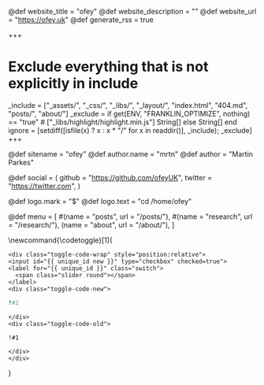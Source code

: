 <!-- RSS settings -->

@def website_title = "ofey"
@def website_description = ""
@def website_url = "https://ofey.uk"
@def generate_rss = true

+++
# Exclude everything that is not explicitly in include
_include = ["_assets/", "_css/", "_libs/", "_layout/", "index.html", "404.md", "posts/", "about/"]
_exclude = if get(ENV, "FRANKLIN_OPTIMIZE", nothing) == "true"
        # ["_libs/highlight/highlight.min.js"]
        String[]
    else
        String[]
    end
ignore = [setdiff([isfile(x) ? x : x * "/" for x in readdir()], _include); _exclude]
+++



<!-- Theme specific options -->
<!-- @def title = "Fredrik Ekre" -->
@def sitename = "ofey"
@def author.name = "mrtn"
@def author = "Martin Parkes"

<!-- Social icons -->
@def social = (
        github = "https://github.com/ofeyUK",
        twitter = "https://twitter.com",
    )

<!-- Logo -->
@def logo.mark = "\$"
@def logo.text = "cd /home/ofey"

<!-- Menu -->
@def menu = [
        #(name = "posts", url = "/posts/"),
        #(name = "research", url = "/research/"),
        (name = "about", url = "/about/"),
    ]


\newcommand{\codetoggle}[1]{
~~~
<div class="toggle-code-wrap" style="position:relative">
<input id="{{ unique_id new }}" type="checkbox" checked=true">
<label for="{{ unique_id }}" class="switch">
  <span class="slider round"></span>
</label>
<div class="toggle-code-new">
~~~
`````julia
!#1
`````
~~~
</div>
<div class="toggle-code-old">
~~~
`````julia-old
!#1
`````
~~~
</div>
</div>
~~~
}
